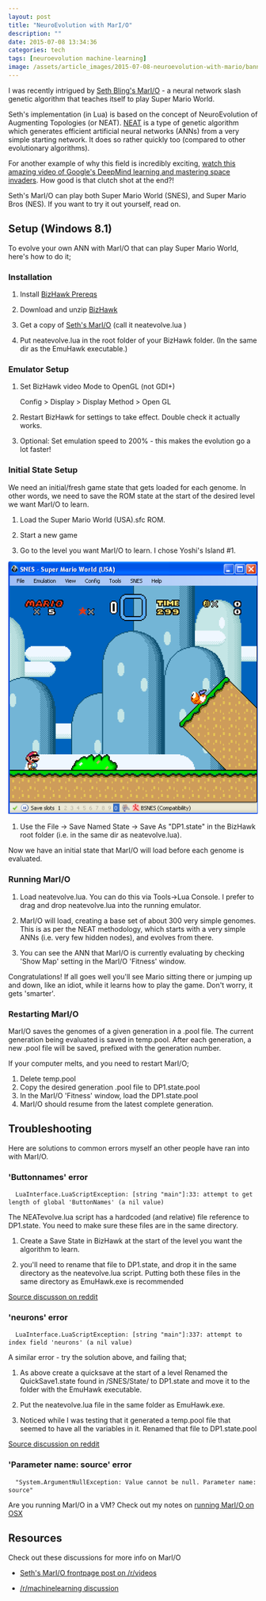 ```yaml
---
layout: post
title: "NeuroEvolution with MarI/O"
description: ""
date: 2015-07-08 13:34:36
categories: tech 
tags: [neuroevolution machine-learning]
image: /assets/article_images/2015-07-08-neuroevolution-with-mario/banner.jpg
---
```


I was recently intrigued by [Seth Bling's MarI/O](https://www.youtube.com/watch?v=qv6UVOQ0F44) - a neural network slash genetic algorithm that teaches itself to play Super Mario World.

Seth's implementation (in Lua) is based on the concept of NeuroEvolution of Augmenting Topologies (or NEAT). [NEAT](https://en.wikipedia.org/wiki/Neuroevolution_of_augmenting_topologies) is a type of genetic algorithm which generates efficient artificial neural networks (ANNs) from a very simple starting network. It does so rather quickly too (compared to other evolutionary algorithms).

For another example of why this field is incredibly exciting, [watch this amazing video of Google's DeepMind learning and mastering space invaders](https://www.youtube.com/watch?v=rbsqaJwpu6A&t=10m33s). How good is that clutch shot at the end?!

Seth's MarI/O can play both Super Mario World (SNES), and Super Mario Bros (NES). If you want to try it out yourself, read on.

## Setup (Windows 8.1)

To evolve your own ANN with MarI/O that can play Super Mario World, here's how to do it;


### Installation

  1. Install [BizHawk Prereqs](http://sourceforge.net/projects/bizhawk/files/Prerequisites/bizhawk_prereqs_v1.1.zip/download)

  1. Download and unzip [BizHawk](http://sourceforge.net/projects/bizhawk/)

  1. Get a copy of [Seth's MarI/O](http://pastebin.com/ZZmSNaHX) (call it neatevolve.lua )

  1. Put neatevolve.lua in the root folder of your BizHawk folder. (In the same dir as the EmuHawk executable.)

### Emulator Setup

  1. Set BizHawk video Mode to OpenGL (not GDI+)

     Config > Display > Display Method > Open GL 

  1. Restart BizHawk for settings to take effect. Double check it actually works.
  
  1. Optional: Set emulation speed to 200% - this makes the evolution go a lot faster!

### Initial State Setup

We need an initial/fresh game state that gets loaded for each genome. In other words, we need to save the ROM state at the start of the desired level we want MarI/O to learn.

  1. Load the Super Mario World (USA).sfc ROM.

  1. Start a new game

  1. Go to the level you want MarI/O to learn. I chose Yoshi's Island #1.

![initial state](/assets/article_images/2015-07-08-mario-on-osx/initial_state.png)

  1. Use the File -> Save Named State -> Save As "DP1.state" in the BizHawk root folder (i.e. in the same dir as neatevolve.lua).

Now we have an initial state that MarI/O will load before each genome is evaluated.

### Running MarI/O
  
  1. Load neatevolve.lua. You can do this via Tools->Lua Console. I prefer to drag and drop neatevolve.lua into the running emulator. 

  1. MarI/O will load, creating a base set of about 300 very simple genomes. This is as per the NEAT methodology, which starts with a very simple ANNs (i.e. very few hidden nodes), and evolves from there.

  1. You can see the ANN that MarI/O is currently evaluating by checking 'Show Map' setting in the MarI/O 'Fitness' window. 

Congratulations! If all goes well you'll see Mario sitting there or jumping up and down, like an idiot, while it learns how to play the game. Don't worry, it gets 'smarter'.

### Restarting MarI/O

MarI/O saves the genomes of a given generation in a .pool file. The current generation being evaluated is saved in temp.pool. After each generation, a new .pool file will be saved, prefixed with the generation number. 

If your computer melts, and you need to restart MarI/O;

  1. Delete temp.pool
  1. Copy the desired generation .pool file to DP1.state.pool
  1. In the MarI/O 'Fitness' window, load the DP1.state.pool
  1. MarI/O should resume from the latest complete generation.


## Troubleshooting

Here are solutions to common errors myself an other people have ran into with MarI/O.

### 'Buttonnames' error

      LuaInterface.LuaScriptException: [string "main"]:33: attempt to get length of global 'ButtonNames' (a nil value) 

The NEATevolve.lua script has a hardcoded (and relative) file reference to DP1.state. You need to make sure these files are in the same directory.

  1. Create a Save State in BizHawk at the start of the level you want the algorithm to learn. 

  1. you'll need to rename that file to DP1.state, and drop it in the same directory as the neatevolve.lua script. Putting both these files in the same directory as EmuHawk.exe is recommended

[Source discusson on reddit](https://www.reddit.com/r/videos/comments/39qel5/top_super_mario_speedrunner_teaches_computer_to/cs5nfy5)

### 'neurons' error

      LuaInterface.LuaScriptException: [string "main"]:337: attempt to index field 'neurons' (a nil value)

A similar error - try the solution above, and failing that;

  1. As above create a quicksave at the start of a level Renamed the QuickSave1.state found in /SNES/State/ to DP1.state and move it to the folder with the EmuHawk executable.

  1. Put the neatevolve.lua file in the same folder as EmuHawk.exe.

  1. Noticed while I was testing that it generated a temp.pool file that seemed to have all the variables in it. Renamed that file to DP1.state.pool

[Source discussion on reddit](https://www.reddit.com/r/videos/comments/39qel5/top_super_mario_speedrunner_teaches_computer_to/cs5xvbh)

### 'Parameter name: source' error

      "System.ArgumentNullException: Value cannot be null. Parameter name: source"

Are you running MarI/O in a VM? Check out my notes on [running MarI/O on OSX](/tech/2015/07/08/mario-on-osx.html)

## Resources

Check out these discussions for more info on MarI/O

 - [Seth's MarI/O frontpage post on /r/videos](https://www.reddit.com/r/videos/comments/39qel5/top_super_mario_speedrunner_teaches_computer_to/?limit=500)

 - [/r/machinelearning discussion](https://www.reddit.com/r/MachineLearning/comments/39qk6h/machine_learning_used_to_play_super_mario_world/)